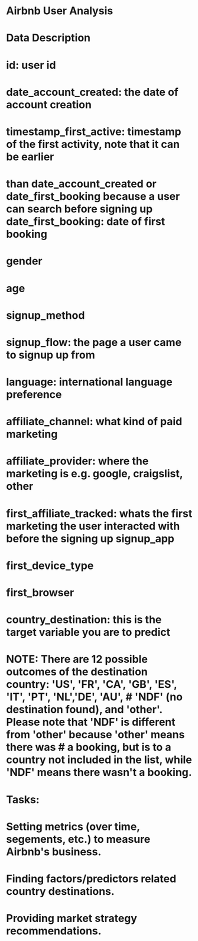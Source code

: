 # Airbnb User Analysis

# Data Description
# id: user id
# date_account_created: the date of account creation
# timestamp_first_active: timestamp of the first activity, note that it can be earlier
# than date_account_created or date_first_booking because a user can search before signing up date_first_booking: date of first booking
# gender
# age
# signup_method
# signup_flow: the page a user came to signup up from
# language: international language preference
 
# affiliate_channel: what kind of paid marketing
# affiliate_provider: where the marketing is e.g. google, craigslist, other
# first_affiliate_tracked: whats the first marketing the user interacted with before the signing up signup_app
# first_device_type
# first_browser
# country_destination: this is the target variable you are to predict
# NOTE: There are 12 possible outcomes of the destination country: 'US', 'FR', 'CA', 'GB', 'ES', 'IT', 'PT', 'NL','DE', 'AU', # 'NDF' (no destination found), and 'other'. Please note that 'NDF' is different from 'other' because 'other' means there was # a booking, but is to a country not included in the list, while 'NDF' means there wasn't a booking.

# Tasks:
# Setting metrics (over time, segements, etc.) to measure Airbnb's business.
# Finding factors/predictors related country destinations.
# Providing market strategy recommendations.
